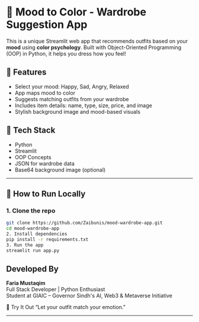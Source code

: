 # 🧠 Mood to Color - Wardrobe Suggestion App

This is a unique Streamlit web app that recommends outfits based on your **mood** using **color psychology**. Built with Object-Oriented Programming (OOP) in Python, it helps you dress how you feel!

## 🎯 Features

- Select your mood: Happy, Sad, Angry, Relaxed
- App maps mood to color
- Suggests matching outfits from your wardrobe
- Includes item details: name, type, size, price, and image
- Stylish background image and mood-based visuals

## 🧰 Tech Stack

- Python
- Streamlit
- OOP Concepts
- JSON for wardrobe data
- Base64 background image (optional)

---

## 🚀 How to Run Locally

### 1. Clone the repo

```bash
git clone https://github.com/Zaibunis/mood-wardrobe-app.git
cd mood-wardrobe-app
2. Install dependencies
pip install -r requirements.txt
3. Run the app
streamlit run app.py

```

##  Developed By

**Faria Mustaqim**  
Full Stack Developer | Python Enthusiast  
Student at GIAIC – Governor Sindh's AI, Web3 & Metaverse Initiative  

🧠 Try It Out
“Let your outfit match your emotion.”


---








